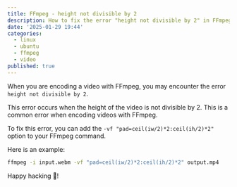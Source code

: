 ```yaml
---
title: FFmpeg - height not divisible by 2
description: How to fix the error "height not divisible by 2" in FFmpeg
date: '2025-01-29 19:44'
categories:
  - linux
  - ubuntu
  - ffmpeg
  - video
published: true
---
```


When you are encoding a video with FFmpeg,
you may encounter the error `height not divisible by 2`.

This error occurs when the height of the video is not divisible by 2.
This is a common error when encoding videos with FFmpeg.

To fix this error,
you can add the `-vf "pad=ceil(iw/2)*2:ceil(ih/2)*2"` option to your FFmpeg command.

Here is an example:

```sh
ffmpeg -i input.webm -vf "pad=ceil(iw/2)*2:ceil(ih/2)*2" output.mp4
```

Happy hacking 🥷!
